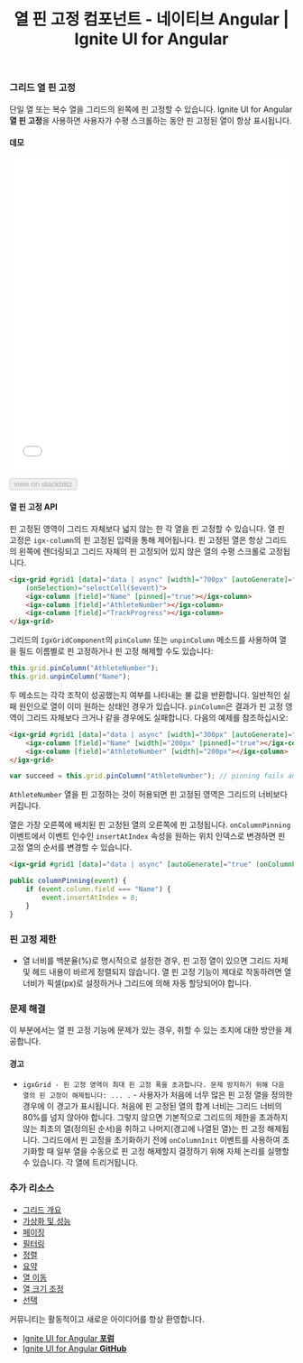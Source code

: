 ﻿---
title: 열 핀 고정 컴포넌트 - 네이티브 Angular | Ignite UI for Angular
_description: Ignite UI for Angular 열 핀 고정 컴포넌트를 사용하여 핀 고정하면 사용자가 수평 스크롤하는 동안 핀 고정된 열이 항상 표시됩니다. 
_keywords: Ignite UI for Angular, UI 컨트롤, Angular 위젯, 웹 위젯, UI 위젯, Angular, 네이티브 Angular 컴포넌트 세트, 네이티브 Angular 컨트롤, 네이티브 Angular 컴포넌트 라이브러리, 네이티브 Angular 컴포넌트, Angular 데이터 그리드 컴포넌트, Angular 데이터 그리드 컨트롤, Angular 그리드 컴포넌트, Angular 그리드 컨트롤, Angular 고성능 그리드, 열 핀 고정, 핀 고정, 핀
_language: kr
---

### 그리드 열 핀 고정
단일 열 또는 복수 열을 그리드의 왼쪽에 핀 고정할 수 있습니다. Ignite UI for Angular **열 핀 고정**을 사용하면 사용자가 수평 스크롤하는 동안 핀 고정된 열이 항상 표시됩니다. 

#### 데모

<div class="sample-container loading" style="height:550px">
    <iframe id="grid-sample-pinning-iframe" src='{environment:demosBaseUrl}/grid-sample-pinning' width="100%" height="100%" seamless frameBorder="0" onload="onSampleIframeContentLoaded(this);"></iframe>
</div>
<br/>
<div>
<button data-localize="stackblitz" disabled class="stackblitz-btn" data-iframe-id="grid-sample-pinning-iframe" data-demos-base-url="{environment:demosBaseUrl}">view on stackblitz</button>
</div>

#### 열 핀 고정 API

핀 고정된 영역이 그리드 자체보다 넓지 않는 한 각 열을 핀 고정할 수 있습니다. 열 핀 고정은 `igx-column`의 핀 고정된 입력을 통해 제어됩니다. 핀 고정된 열은 항상 그리드의 왼쪽에 렌더링되고 그리드 자체의 핀 고정되어 있지 않은 열의 수평 스크롤로 고정됩니다.

```html
<igx-grid #grid1 [data]="data | async" [width]="700px" [autoGenerate]="false" [paging]="true" [perPage]="6" (onColumnInit)="initColumns($event)"
    (onSelection)="selectCell($event)">
    <igx-column [field]="Name" [pinned]="true"></igx-column>
    <igx-column [field]="AthleteNumber"></igx-column>
    <igx-column [field]="TrackProgress"></igx-column>
</igx-grid>
```

그리드의 `IgxGridComponent`의 `pinColumn` 또는 `unpinColumn` 메소드를 사용하여 열을 필드 이름별로 핀 고정하거나 핀 고정 해제할 수도 있습니다:

```typescript
this.grid.pinColumn("AthleteNumber");
this.grid.unpinColumn("Name");
```

두 메소드는 각각 조작이 성공했는지 여부를 나타내는 불 값을 반환합니다. 일반적인 실패 원인으로 열이 이미 원하는 상태인 경우가 있습니다. `pinColumn`은 결과가 핀 고정 영역이 그리드 자체보다 크거나 같을 경우에도 실패합니다. 다음의 예제를 참조하십시오:

```html
<igx-grid #grid1 [data]="data | async" [width]="300px" [autoGenerate]="false">
    <igx-column [field]="Name" [width]="200px" [pinned]="true"></igx-column>
    <igx-column [field]="AthleteNumber" [width]="200px"></igx-column>
</igx-grid>
```

```typescript
var succeed = this.grid.pinColumn("AthleteNumber"); // pinning fails and succeed will be false
```

`AthleteNumber` 열을 핀 고정하는 것이 허용되면 핀 고정된 영역은 그리드의 너비보다 커집니다.

열은 가장 오른쪽에 배치된 핀 고정된 열의 오른쪽에 핀 고정됩니다. `onColumnPinning` 이벤트에서 이벤트 인수인 `insertAtIndex` 속성을 원하는 위치 인덱스로 변경하면 핀 고정 열의 순서를 변경할 수 있습니다.

```html
<igx-grid #grid1 [data]="data | async" [autoGenerate]="true" (onColumnPinning)="columnPinning($event)"></igx-grid>
```

```typescript
public columnPinning(event) {
    if (event.column.field === "Name") {
        event.insertAtIndex = 0;
    }
}
```

### 핀 고정 제한

*   열 너비를 백분율(%)로 명시적으로 설정한 경우, 핀 고정 열이 있으면 그리드 자체 및 헤드 내용이 바르게 정렬되지 않습니다. 열 핀 고정 기능이 제대로 작동하려면 열 너비가 픽셀(px)로 설정하거나 그리드에 의해 자동 할당되어야 합니다.

<div class="divider--half"></div>

### 문제 해결

이 부분에서는 열 핀 고정 기능에 문제가 있는 경우, 취할 수 있는 조치에 대한 방안을 제공합니다.

#### 경고

* `igxGrid - 핀 고정 영역이 최대 핀 고정 폭을 초과합니다. 문제 방지하기 위해 다음 열의 핀 고정이 해제됩니다: ... .` - 사용자가 처음에 너무 많은 핀 고정 열을 정의한 경우에 이 경고가 표시됩니다. 처음에 핀 고정된 열의 합계 너비는 그리드 너비의 80%를 넘지 않아야 합니다. 그렇지 않으면 기본적으로 그리드의 제한을 초과하지 않는 최초의 열(정의된 순서)을 취하고 나머지(경고에 나열된 열)는 핀 고정 해제됩니다. 그리드에서 핀 고정을 초기화하기 전에 `onColumnInit` 이벤트를 사용하여 초기화할 때 일부 열을 수동으로 핀 고정 해제할지 결정하기 위해 자체 논리를 실행할 수 있습니다. 각 열에 트리거됩니다.


<div class="divider--half"></div>

### 추가 리소스
<div class="divider--half"></div>

* [그리드 개요](grid.md)
* [가상화 및 성능](grid_virtualization.md)
* [페이징](grid_paging.md)
* [필터링](grid_filtering.md)
* [정렬](grid_sorting.md)
* [요약](grid_summaries.md)
* [열 이동](grid_column_moving.md)
* [열 크기 조정](grid_column_resizing.md)
* [선택](grid_selection.md)

<div class="divider--half"></div>
커뮤니티는 활동적이고 새로운 아이디어를 항상 환영합니다.

* [Ignite UI for Angular **포럼**](https://www.infragistics.com/community/forums/f/ignite-ui-for-angular)
* [Ignite UI for Angular **GitHub**](https://github.com/IgniteUI/igniteui-angular)
